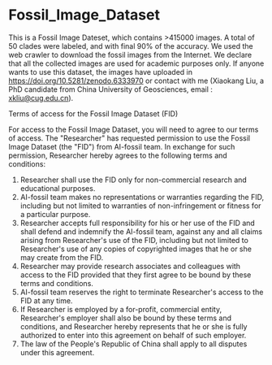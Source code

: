 # Fossil_Image_Dataset
This is a Fossil Image Dateset, which contains >415000 images. A total of 50 clades were labeled, and with final 90% of the accuracy. We used the web crawler to download the fossil images from the Internet. We declare that all the collected images are used for academic purposes only. If anyone wants to use this dataset, the images have uploaded in https://doi.org/10.5281/zenodo.6333970 or contact with me (Xiaokang Liu, a PhD candidate from China University of Geosciences, email : xkliu@cug.edu.cn).



Terms of access for the Fossil Image Dataset (FID)

For access to the Fossil Image Dataset, you will need to agree to our terms of access. The "Researcher" has requested permission to use the Fossil Image Dataset (the "FID") from AI-fossil team. In exchange for such permission, Researcher hereby agrees to the following terms and conditions:
1. Researcher shall use the FID only for non-commercial research and educational purposes.
2. AI-fossil team makes no representations or warranties regarding the FID, including but not limited to warranties of non-infringement or fitness for a particular purpose.
3. Researcher accepts full responsibility for his or her use of the FID and shall defend and indemnify the AI-fossil team, against any and all claims arising from Researcher's use of the FID, including but not limited to Researcher's use of any copies of copyrighted images that he or she may create from the FID.
4. Researcher may provide research associates and colleagues with access to the FID provided that they first agree to be bound by these terms and conditions.
5. AI-fossil team reserves the right to terminate Researcher's access to the FID at any time.
6. If Researcher is employed by a for-profit, commercial entity, Researcher's employer shall also be bound by these terms and conditions, and Researcher hereby represents that he or she is fully authorized to enter into this agreement on behalf of such employer.
7. The law of the People's Republic of China shall apply to all disputes under this agreement.
